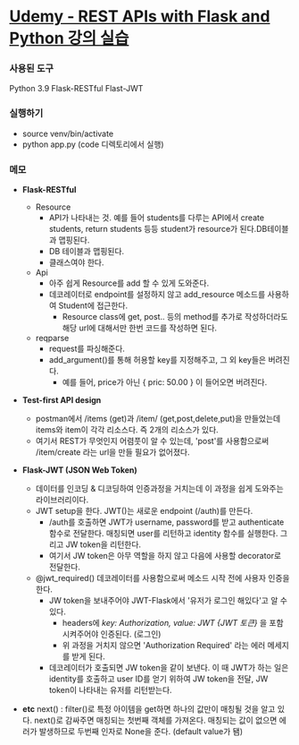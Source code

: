 [Udemy - REST APIs with Flask and Python 강의 실습](https://www.udemy.com/course/rest-api-flask-and-python/)
==========================================================================================================

### 사용된 도구
Python 3.9
Flask-RESTful
Flast-JWT

### 실행하기
- source venv/bin/activate
- python app.py (code 디렉토리에서 실행)

### 메모
- __Flask-RESTful__
    - Resource
        - API가 나타내는 것. 예를 들어 students를 다루는 API에서 create students, return students 등등 student가 resource가 된다.DB테이블과 맵핑된다.
        - DB 테이블과 맵핑된다.
        - 클래스여야 한다.
    - Api
        - 아주 쉽게 Resource를 add 할 수 있게 도와준다.
        - 데코레이터로 endpoint를 설정하지 않고 add_resource 메소드를 사용하여 Student에 접근한다.
            - Resource class에 get, post.. 등의 method를 추가로 작성하더라도 해당 url에 대해서만 한번 코드를 작성하면 된다. 
    - reqparse
        - request를 파싱해준다. 
        - add_argument()를 통해 허용할 key를 지정해주고, 그 외 key들은 버려진다.
            - 예를 들어, price가 아닌 { pric: 50.00 } 이 들어오면 버려진다.
    
- __Test-first API design__
    - postman에서 /items (get)과 /item/<name> (get,post,delete,put)을 만들었는데 items와 item이 각각 리소스다. 즉 2개의 리소스가 있다.
    - 여기서 REST가 무엇인지 어렴풋이 알 수 있는데, 'post'를 사용함으로써 /item/create 라는 url을 만들 필요가 없어졌다.

- __Flask-JWT (JSON Web Token)__
    - 데이터를 인코딩 & 디코딩하여 인증과정을 거치는데 이 과정을 쉽게 도와주는 라이브러리이다.
    - JWT setup을 한다. JWT()는 새로운 endpoint (/auth)를 만든다.
        - /auth를 호출하면 JWT가 username, password를 받고 authenticate 함수로 전달한다. 매칭되면 user를 리턴하고 identity 함수를 실행한다. 그리고 JW token을 리턴한다.
        - 여기서 JW token은 아무 역할을 하지 않고 다음에 사용할 decorator로 전달한다.
    - @jwt_required() 데코레이터를 사용함으로써 메소드 시작 전에 사용자 인증을 한다.
        - JW token을 보내주어야 JWT-Flask에서 '유저가 로그인 해있다'고 알 수 있다. 
            - headers에 _key: Authorization, value: JWT {JWT 토큰}_ 을 포함시켜주어야 인증된다. (로그인)
            - 위 과정을 거치지 않으면 'Authorization Required' 라는 에러 메세지를 받게 된다.
        - 데코레이터가 호출되면 JW token을 같이 보낸다. 이 때 JWT가 하는 일은 identity를 호출하고 user ID를 얻기 위하여 JW token을 전달, JW token이 나타내는 유저를 리턴받는다.

- __etc__
     next() : filter()로 특정 아이템을 get하면 하나의 값만이 매칭될 것을 알고 있다. next()로 감싸주면 매칭되는 첫번째 객체를 가져온다. 매칭되는 값이 없으면 에러가 발생하므로 두번째 인자로 None을 준다. (default value가 됌)